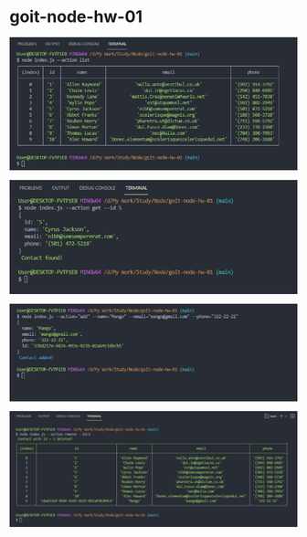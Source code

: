 # goit-node-hw-01

![alt text](screenshots/action_list.png 'Описание будет тут')

![alt text](screenshots/action_get.png 'Описание будет тут')

![alt text](screenshots/action_add.png 'Описание будет тут')

![alt text](screenshots/action_remove.png 'Описание будет тут')

